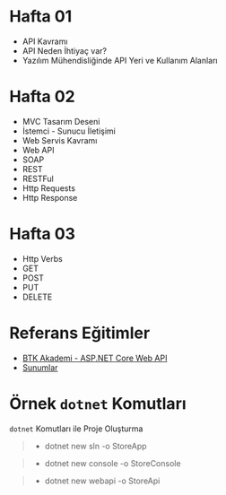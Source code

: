 # Hafta 01 



* API Kavramı
* API Neden İhtiyaç var?
* Yazılım Mühendisliğinde API Yeri ve Kullanım Alanları

# Hafta 02 

* MVC Tasarım Deseni 
* İstemci - Sunucu İletişimi 
* Web Servis Kavramı
* Web API 
* SOAP 
* REST
* RESTFul
* Http Requests
* Http Response

# Hafta 03 

* Http Verbs
* GET
* POST
* PUT
* DELETE

# Referans Eğitimler 
* [BTK Akademi - ASP.NET Core Web API](https://www.btkakademi.gov.tr/portal/course/asp-net-core-web-api-23993)
* [Sunumlar](https://github.com/zcomert/BTK-Akademi-ASPNET-Core-Web-Api/tree/master/Presentations)


# Örnek ``dotnet`` Komutları

`dotnet` Komutları ile Proje Oluşturma

> * dotnet new sln -o StoreApp

> * dotnet new console -o StoreConsole

> * dotnet new webapi -o StoreApi